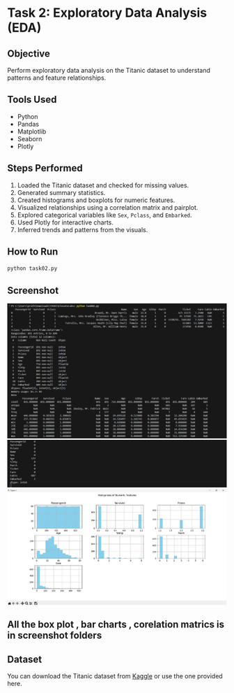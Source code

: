 # Task 2: Exploratory Data Analysis (EDA)

## Objective
Perform exploratory data analysis on the Titanic dataset to understand patterns and feature relationships.

## Tools Used
- Python
- Pandas
- Matplotlib
- Seaborn
- Plotly

## Steps Performed
1. Loaded the Titanic dataset and checked for missing values.
2. Generated summary statistics.
3. Created histograms and boxplots for numeric features.
4. Visualized relationships using a correlation matrix and pairplot.
5. Explored categorical variables like `Sex`, `Pclass`, and `Embarked`.
6. Used Plotly for interactive charts.
7. Inferred trends and patterns from the visuals.

## How to Run
 ```bash
python task02.py
```

## Screenshot
![Histogram](screenshot/output1.png)
![Histogram](screenshot/output2.png)
![Histogram](screenshot/task2.png)

## All the box plot , bar charts , corelation matrics is in screenshot folders

## Dataset
You can download the Titanic dataset from [Kaggle](https://www.kaggle.com/c/titanic/data) or use the one provided here.

